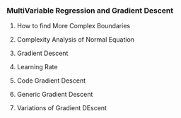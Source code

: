 ### MultiVariable Regression and Gradient Descent ###

1. How to find More Complex Boundaries

2. Complexity Analysis of Normal Equation

3. Gradient Descent

4. Learning Rate

5. Code Gradient Descent

6. Generic Gradient Descent

7. Variations of Gradient DEscent

